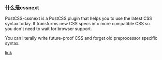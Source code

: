 ### 什么是cssnext

PostCSS-cssnext is a PostCSS plugin that helps you to use the latest CSS syntax today. It transforms new CSS specs into more compatible CSS so you don't need to wait for browser support.

You can literally write future-proof CSS and forget old preprocessor specific syntax.

[link](http://cssnext.io/)